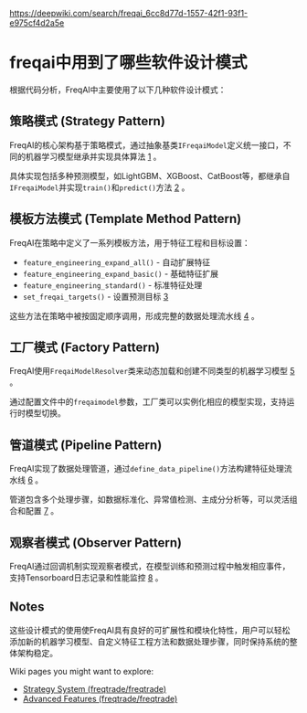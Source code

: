 https://deepwiki.com/search/freqai_6cc8d77d-1557-42f1-93f1-e975cf4d2a5e

# freqai中用到了哪些软件设计模式
根据代码分析，FreqAI中主要使用了以下几种软件设计模式：

## 策略模式 (Strategy Pattern)

FreqAI的核心架构基于策略模式，通过抽象基类`IFreqaiModel`定义统一接口，不同的机器学习模型继承并实现具体算法 [1](#0-0) 。

具体实现包括多种预测模型，如LightGBM、XGBoost、CatBoost等，都继承自`IFreqaiModel`并实现`train()`和`predict()`方法 [2](#0-1) 。

## 模板方法模式 (Template Method Pattern)

FreqAI在策略中定义了一系列模板方法，用于特征工程和目标设置：

- `feature_engineering_expand_all()` - 自动扩展特征
- `feature_engineering_expand_basic()` - 基础特征扩展  
- `feature_engineering_standard()` - 标准特征处理
- `set_freqai_targets()` - 设置预测目标 [3](#0-2) 

这些方法在策略中被按固定顺序调用，形成完整的数据处理流水线 [4](#0-3) 。

## 工厂模式 (Factory Pattern)

FreqAI使用`FreqaiModelResolver`类来动态加载和创建不同类型的机器学习模型 [5](#0-4) 。

通过配置文件中的`freqaimodel`参数，工厂类可以实例化相应的模型实现，支持运行时模型切换。

## 管道模式 (Pipeline Pattern)

FreqAI实现了数据处理管道，通过`define_data_pipeline()`方法构建特征处理流水线 [6](#0-5) 。

管道包含多个处理步骤，如数据标准化、异常值检测、主成分分析等，可以灵活组合和配置 [7](#0-6) 。

## 观察者模式 (Observer Pattern)

FreqAI通过回调机制实现观察者模式，在模型训练和预测过程中触发相应事件，支持Tensorboard日志记录和性能监控 [8](#0-7) 。

## Notes

这些设计模式的使用使FreqAI具有良好的可扩展性和模块化特性，用户可以轻松添加新的机器学习模型、自定义特征工程方法和数据处理步骤，同时保持系统的整体架构稳定。

Wiki pages you might want to explore:
- [Strategy System (freqtrade/freqtrade)](/wiki/freqtrade/freqtrade#2.2)
- [Advanced Features (freqtrade/freqtrade)](/wiki/freqtrade/freqtrade#5)